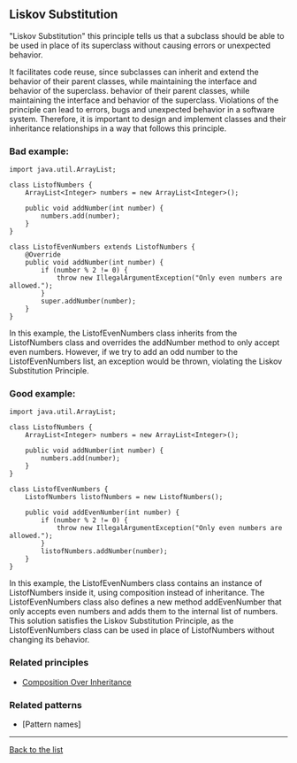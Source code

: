 ## Liskov Substitution

"Liskov Substitution" this principle tells us that a subclass should be able to be used in place of its superclass without causing errors or unexpected behavior. 

It facilitates code reuse, since subclasses can inherit and extend the behavior of their parent classes, while maintaining the interface and behavior of the superclass. 
behavior of their parent classes, while maintaining the interface and behavior of the superclass. Violations of the principle can lead to errors, bugs and unexpected behavior in a software system. Therefore, it is important to design and implement classes and their inheritance relationships in a way that follows this principle.

### Bad example:

```
import java.util.ArrayList;

class ListofNumbers {
    ArrayList<Integer> numbers = new ArrayList<Integer>();

    public void addNumber(int number) {
        numbers.add(number);
    }
}

class ListofEvenNumbers extends ListofNumbers {
    @Override
    public void addNumber(int number) {
        if (number % 2 != 0) {
            throw new IllegalArgumentException("Only even numbers are allowed.");
        }
        super.addNumber(number);
    }
}
```
In this example, the ListofEvenNumbers class inherits from the ListofNumbers class and overrides the addNumber method to only accept even numbers. However, if we try to add an odd number to the ListofEvenNumbers list, an exception would be thrown, violating the Liskov Substitution Principle.

### Good example:

```
import java.util.ArrayList;

class ListofNumbers {
    ArrayList<Integer> numbers = new ArrayList<Integer>();

    public void addNumber(int number) {
        numbers.add(number);
    }
}

class ListofEvenNumbers {
    ListofNumbers listofNumbers = new ListofNumbers();

    public void addEvenNumber(int number) {
        if (number % 2 != 0) {
            throw new IllegalArgumentException("Only even numbers are allowed.");
        }
        listofNumbers.addNumber(number);
    }
}
```
In this example, the ListofEvenNumbers class contains an instance of ListofNumbers inside it, using composition instead of inheritance. The ListofEvenNumbers class also defines a new method addEvenNumber that only accepts even numbers and adds them to the internal list of numbers. This solution satisfies the Liskov Substitution Principle, as the ListofEvenNumbers class can be used in place of ListofNumbers without changing its behavior.

### Related principles

- [Composition Over Inheritance](../general/compositionoverinheritance.md)

### Related patterns

- [Pattern names]

---
[Back to the list](./README.md)